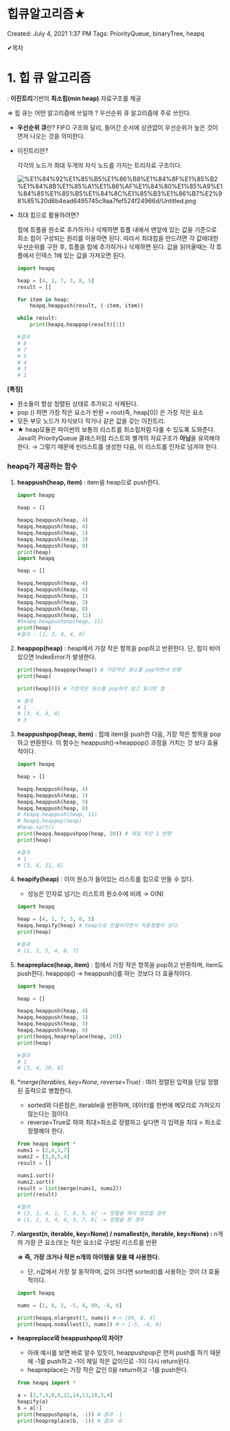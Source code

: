 # 힙큐알고리즘★

Created: July 4, 2021 1:37 PM
Tags: PriorityQueue, binaryTree, heapq

✔목차

# 1. 힙 큐 알고리즘

: **이진트리**기반의 **최소힙(min heap)** 자료구조를 제공

⇒ 힙 큐는 어떤 알고리즘에 쓰일까 ? 우선순위 큐 알고리즘에 주로 쓰인다.

 * **우선순위 큐**란? FIFO 구조와 달리, 들어간 순서에 상관없이 우선순위가 높은 것이 먼저 나오는 것을 의미한다.

- 이진트리란?

    각각의 노드가 최대 두개의 자식 노드를 가지는 트리자료 구조이다. 

    ![%E1%84%92%E1%85%B5%E1%86%B8%E1%84%8F%E1%85%B2%E1%84%8B%E1%85%A1%E1%86%AF%E1%84%80%E1%85%A9%E1%84%85%E1%85%B5%E1%84%8C%E1%85%B3%E1%86%B7%E2%98%85%20d6b4ead6495745c9aa7fef524f24966d/Untitled.png](%E1%84%92%E1%85%B5%E1%86%B8%E1%84%8F%E1%85%B2%E1%84%8B%E1%85%A1%E1%86%AF%E1%84%80%E1%85%A9%E1%84%85%E1%85%B5%E1%84%8C%E1%85%B3%E1%86%B7%E2%98%85%20d6b4ead6495745c9aa7fef524f24966d/Untitled.png)

- 최대 힙으로 활용하려면?

    힙에 튜플을 원소로 추가하거나 삭제하면 튜플 내에서 맨앞에 있는 값을 기준으로 최소 힙이 구성되는 원리를 이용하면 된다. 따라서 최대힙을 만드려면 각 값에대한 우선순위를 구한 후, 튜플을 힙에 추가하거나 삭제하면 된다. 값을 읽어올때는 각 튜플에서 인덱스 1에 있는 값을 가져오면 된다.

    ```python
    import heapq

    heap = [4, 1, 7, 3, 8, 5]
    result = []

    for item in heap:
        heapq.heappush(result, (-item, item))

    while result:
        print(heapq.heappop(result)[1])

    #결과
    # 8
    # 7
    # 5
    # 4
    # 3
    # 1
    ```

**[특징]**

- 원소들이 항상 정렬된 상태로 추가되고 삭제된다.
- pop () 하면 가장 작은 요소가 반환 = root(즉, heap[0]) 은 가장 작은 요소
- 모든 부모 노드가 자식보다 작거나 같은 값을 갖는 이진트리.
- ★ heap모듈은 파이썬의 보통의 리스트를 최소힙처럼 다룰 수 있도록 도와준다. Java의 PriorityQueue 클래스처럼 리스트와 별개의 자료구조가 **아님**을 유의해야 한다. → 그렇기 때문에 빈리스트를 생성한 다음, 이 리스트를 인자로 넘겨야 한다.

### heapq가 제공하는 함수

1.  **heappush(heap, item)** : item을 heap으로 push한다.

    ```python
    import heapq

    heap = []

    heapq.heappush(heap, 4)
    heapq.heappush(heap, 4)
    heapq.heappush(heap, 1)
    heapq.heappush(heap, 3)
    heapq.heappush(heap, 8)
    print(heap)
    import heapq

    heap = []

    heapq.heappush(heap, 4)
    heapq.heappush(heap, 4)
    heapq.heappush(heap, 1)
    heapq.heappush(heap, 3)
    heapq.heappush(heap, 8)
    heapq.heappush(heap, 11)
    #heapq.heappushpop(heap, 11)
    print(heap)
    #결과 : [1, 3, 4, 4, 8]
    ```

2. **heappop(heap)** : heap에서 가장 작은 항목을 pop하고 반환한다. 단, 힙이 비어있으면 IndexError가 발생한다.

    ```python
    print(heapq.heappop(heap)) # 가장작은 원소를 pop하면서 반환
    print(heap)

    print(heap[0]) # 가장작은 원소를 pop하지 않고 읽기만 함 

    # 결과
    # 1
    # [3, 4, 4, 8]
    # 3
    ```

3. **heappushpop(heap, item)** : 힙에 item을 push한 다음, 가장 작은 항목을 pop하고 반환한다. 이 함수는 heappush()→heappop() 과정을 거치는 것 보다 효율적이다.

    ```python
    import heapq

    heap = []

    heapq.heappush(heap, 4)
    heapq.heappush(heap, 1)
    heapq.heappush(heap, 3)
    heapq.heappush(heap, 8)
    # heapq.heappush(heap, 11)
    # heapq.heappop(heap)
    #heap.sort()
    print(heapq.heappushpop(heap, 20)) # 제일 작은 1 반환
    print(heap)

    #결과 
    # 1
    # [3, 4, 11, 8]
    ```

4. **heapify(heap)** : 이미 원소가 들어있는 리스트를 힙으로 만들 수 있다.
    - 성능은 인자로 넘기는 리스트의 원소수에 비례 → O(N)

    ```python
    import heapq

    heap = [4, 1, 7, 3, 8, 5]
    heapq.heapify(heap) # heap으로 만들어지면서 자동정렬이 된다.
    print(heap)

    #결과
    # [1, 3, 5, 4, 8, 7]
    ```

5. **heapreplace(heap, item)** : 힙에서 가장 작은 항목을 pop하고 반환하며, item도 push한다. heappop() → heappush()를 하는 것보다 더 효율적이다. 

    ```python
    import heapq

    heap = []

    heapq.heappush(heap, 4)
    heapq.heappush(heap, 1)
    heapq.heappush(heap, 3)
    heapq.heappush(heap, 8)
    print(heapq.heapreplace(heap, 20))
    print(heap)

    #결과
    # 1
    # [3, 4, 20, 8]
    ```

6. **merge(*iterables, key=None, reverse=True)** : 여러 정렬된 입력을 단일 정렬된 출력으로 병합한다.
    - sorted와 다른점은, iterable을 반환하며, 데이터를 한번에 메모리로 가져오지 않는다는 점이다.
    - reverse=True로 하여 최대>최소로 정렬하고 싶다면 각 입력을 최대 > 최소로 정렬해야 한다.

    ```python
    from heapq import *
    nums1 = [2,4,1,7]
    nums2 = [3,8,5,4]
    result = []

    nums1.sort()
    nums2.sort()
    result = list(merge(nums1, nums2))
    print(result)

    #결과
    # [2, 3, 4, 1, 7, 8, 5, 4] -> 정렬을 하지 않았을 경우
    # [1, 2, 3, 4, 4, 5, 7, 8] -> 정렬을 한 경우
    ```

7. **nlargest(n, iterable, key=None) /  nsmallest(n, iterable, key=None) :** n개의 가장 큰 요소(또는 작은 요소)로 구성된 리스트를 반환

    **⇒ 즉, 가장 크거나 작은 n개의 아이템을 찾을 때 사용한다.**

    - 단, n값에서 가장 잘 동작하며, 값이 크다면 sorted()를 사용하는 것이 더 효율적이다.

    ```python
    import heapq

    nums = [1, 8, 3, -5, 4, 99, -4, 0]

    print(heapq.nlargest(3, nums)) #-> [99, 8, 4]
    print(heapq.nsmallest(3, nums)) #-> [-5, -4, 0]
    ```

- **heapreplace와 heappushpop의 차이?**
    - 아래 예시를 보면 바로 알수 있듯이, heappushpop은 먼저 push를 하기 때문에 -1를 push하고 -1이 제일 작은 값이므로 -1이 다시 return된다.
    - heapreplace는 가장 작은 값인 0을 return하고 -1를 push한다.

    ```python
    from heapq import *

    a = [2,7,4,0,8,12,14,13,10,3,4]
    heapify(a)
    b = a[:]
    print(heappushpop(a, -1)) # 결과 -1
    print(heapreplace(b, -1)) # 결과 -0
    ```